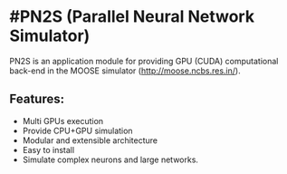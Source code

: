 #PN2S (Parallel Neural Network Simulator)
===
PN2S is an application module for providing GPU (CUDA) computational back-end in the MOOSE simulator (http://moose.ncbs.res.in/). 

## Features:
- Multi GPUs execution
- Provide CPU+GPU simulation 
- Modular and extensible architecture
- Easy to install
- Simulate complex neurons and large networks.

